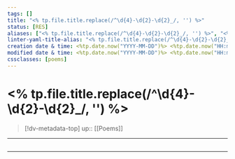 ```yaml
---
tags: []
title: "<% tp.file.title.replace(/^\d{4}-\d{2}-\d{2}_/, '') %>"
status: [RES]
aliases: ["<% tp.file.title.replace(/^\d{4}-\d{2}-\d{2}_/, '') %>", "<%* let t = tp.file.title.replace(/^\d{4}-\d{2}-\d{2}_/, ''); let m = t.match(/^\s*(.*?)\s*-\s*(.+)/); if(m) tR += m[1].trim(); %>"]
linter-yaml-title-alias: "<% tp.file.title.replace(/^\d{4}-\d{2}-\d{2}_/, '') %>"
creation date & time: <%tp.date.now("YYYY-MM-DD")%> <%tp.date.now("HH:mm")%>
modified date & time: <%tp.date.now("YYYY-MM-DD")%> <%tp.date.now("HH:mm")%>
cssclasses: [poems]
---
```


# <% tp.file.title.replace(/^\d{4}-\d{2}-\d{2}_/, '') %>

> [!dv-metadata-top]
> up:: [[Poems]]

- - -

##

- - -
